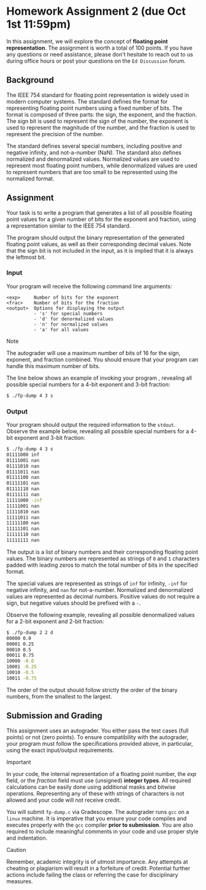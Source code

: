 # Homework Assignment 2 (due Oct 1st 11:59pm)

In this assignment, we will explore the concept of **floating point representation**. 
The assignment is worth a total of 100 points.  If you have any questions or need 
assistance, please don't hesitate to reach out to us during office hours or post 
your questions on the `Ed Discussion` forum.

## Background

The IEEE 754 standard for floating point representation is widely used in
modern computer systems.  The standard defines the format for representing
floating point numbers using a fixed number of bits.  The format is
composed of three parts: the sign, the exponent, and the fraction.  The
sign bit is used to represent the sign of the number, the exponent is used
to represent the magnitude of the number, and the fraction is used to
represent the precision of the number.

The standard defines several special numbers, including positive and
negative infinity, and not-a-number (NaN). The standard also defines
normalized and denormalized values.  Normalized values are used to
represent most floating point numbers, while denormalized values are used
to represent numbers that are too small to be represented using the
normalized format.

## Assignment

Your task is to write a program that generates a list of all possible
floating point values for a given number of bits for the exponent and
fraction, using a representation similar to the IEEE 754 standard.  

The program should output the binary representation of the generated
floating point values, as well as their corresponding decimal values.
Note that the sign bit is not included in the input, as it is implied
that it is always the leftmost bit.

### Input
Your program will receive the following command line arguments:

```text
<exp>     Number of bits for the exponent
<frac>    Number of bits for the fraction
<output>  Options for displaying the output
          - 's' for special numbers
          - 'd' for denormalized values
          - 'n' for normalized values
          - 'a' for all values
```

> [!NOTE]
> The autograder will use a maximum number of bits of 16 for the sign, 
> exponent, and fraction combined. You should ensure that
> your program can handle this maximum number of bits.

The line below shows an example of invoking your program , revealing all
possible special numbers for a 4-bit exponent and 3-bit fraction:
```bash
$ ./fp-dump 4 3 s
```

### Output
Your program should output the required information to the `stdout`.  
Observe the example below, revealing all possible special numbers for a 
4-bit exponent and 3-bit fraction:

```bash
$ ./fp-dump 4 3 s
01111000 inf
01111001 nan
01111010 nan
01111011 nan
01111100 nan
01111101 nan
01111110 nan
01111111 nan
11111000 -inf
11111001 nan
11111010 nan
11111011 nan
11111100 nan
11111101 nan
11111110 nan
11111111 nan
```

The output is a list of binary numbers and their corresponding
floating point values.  The binary numbers are represented as strings of 
`0` and `1` characters padded with leading zeros to match the total 
number of bits in the specified format.

The special values are represented as strings of `inf` for infinity,
`-inf` for negative infinity, and `nan` for not-a-number. Normalized and 
denormalized values are represented as decimal numbers. Positive values 
do not require a sign, but negative values should be prefixed with a `-`.

Observe the following example, revealing all possible denormalized values
for a 2-bit exponent and 2-bit fraction:

```bash
$ ./fp-dump 2 2 d
00000 0.0
00001 0.25
00010 0.5
00011 0.75
10000 -0.0
10001 -0.25
10010 -0.5
10011 -0.75
```

The order of the output should follow strictly the order of the binary
numbers, from the smallest to the largest.

## Submission and Grading

This assignment uses an autograder. You either pass the test cases 
(full points) or not (zero points). To ensure compatibility 
with the autograder, your program must follow the specifications provided 
above, in particular, using the exact input/output requirements.

> [!IMPORTANT]
> In your code, the internal representation of a
> floating point number, the *exp* field, or the *fraction* field
> must use (unsigned) **integer types**.  All required calculations
> can be easily done using additional masks and bitwise operations.
> Representing any of these with strings of characters is not
> allowed and your code will not receive credit.

You will submit `fp-dump.c` via Gradescope.  The autograder runs `gcc` 
on a `linux` machine.  It is imperative that you ensure your code 
compiles and executes properly with the `gcc` compiler 
**prior to submission**.  You are also required to include 
meaningful comments in your code and use proper style and indentation.


> [!CAUTION]
> Remember, academic integrity is of utmost importance.  Any attempts at
> cheating or plagiarism will result in a forfeiture of credit.  Potential
> further actions include failing the class or referring the case for
> disciplinary measures.
